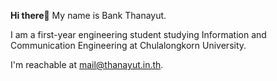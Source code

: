 **Hi there👋** My name is Bank Thanayut.

I am a first-year engineering student studying Information and Communication Engineering at Chulalongkorn University.

I'm reachable at mail@thanayut.in.th.
